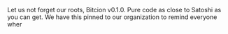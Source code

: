 Let us not forget our roots, Bitcion v0.1.0. Pure code as close to Satoshi as you can get.
We have this pinned to our organization to remind everyone wher